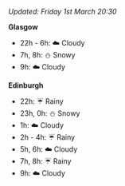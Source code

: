 *Updated: Friday 1st March 20:30*

**Glasgow**

* 22h - 6h: :cloud: Cloudy
* 7h, 8h: :snowman: Snowy
* 9h: :cloud: Cloudy

**Edinburgh**

* 22h: :umbrella: Rainy
* 23h, 0h: :snowman: Snowy
* 1h: :cloud: Cloudy
* 2h - 4h: :umbrella: Rainy
* 5h, 6h: :cloud: Cloudy
* 7h, 8h: :umbrella: Rainy
* 9h: :cloud: Cloudy
